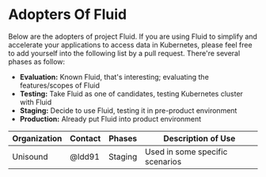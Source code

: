 # Adopters Of Fluid 

Below are the adopters of project Fluid. If you are using Fluid to simplify and accelerate your applications to access data in Kubernetes, please feel free to add yourself into the following list by a pull request. There're several phases as follow:

* **Evaluation:** Known Fluid, that's interesting; evaluating the features/scopes of Fluid
* **Testing:** Take Fluid as one of candidates, testing Kubernetes cluster with Fluid
* **Staging:** Decide to use Fluid, testing it in pre-product environment
* **Production:** Already put Fluid into product environment


| Organization | Contact | Phases      | Description of Use |
| ------------ | ------- | ----------- | ------------------ |
| Unisound     | @ldd91  | Staging     | Used in some specific scenarios |
